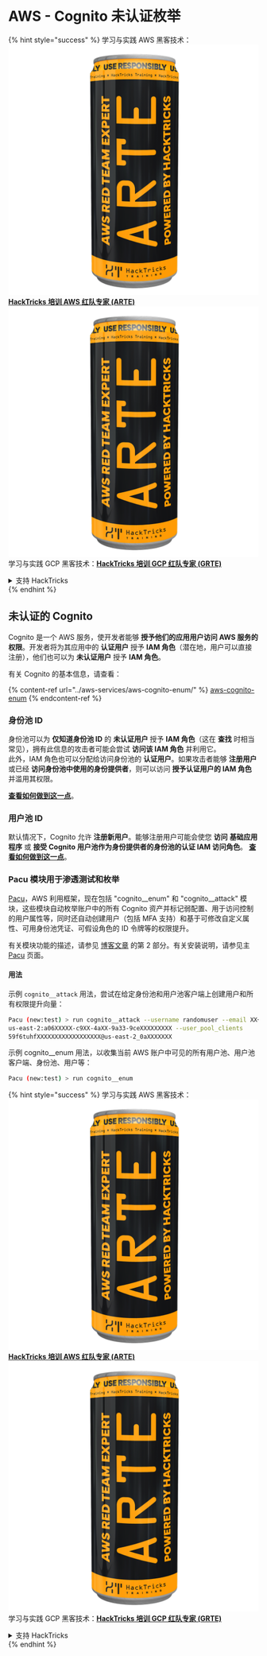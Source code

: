 # AWS - Cognito 未认证枚举

{% hint style="success" %}
学习与实践 AWS 黑客技术：<img src="../../../.gitbook/assets/image (1) (1) (1).png" alt="" data-size="line">[**HackTricks 培训 AWS 红队专家 (ARTE)**](https://training.hacktricks.xyz/courses/arte)<img src="../../../.gitbook/assets/image (1) (1) (1).png" alt="" data-size="line">\
学习与实践 GCP 黑客技术：<img src="../../../.gitbook/assets/image (2).png" alt="" data-size="line">[**HackTricks 培训 GCP 红队专家 (GRTE)**<img src="../../../.gitbook/assets/image (2).png" alt="" data-size="line">](https://training.hacktricks.xyz/courses/grte)

<details>

<summary>支持 HackTricks</summary>

* 查看 [**订阅计划**](https://github.com/sponsors/carlospolop)!
* **加入** 💬 [**Discord 群组**](https://discord.gg/hRep4RUj7f) 或 [**Telegram 群组**](https://t.me/peass) 或 **关注** 我们的 **Twitter** 🐦 [**@hacktricks\_live**](https://twitter.com/hacktricks_live)**.**
* **通过向** [**HackTricks**](https://github.com/carlospolop/hacktricks) 和 [**HackTricks Cloud**](https://github.com/carlospolop/hacktricks-cloud) GitHub 仓库提交 PR 分享黑客技巧。

</details>
{% endhint %}

## 未认证的 Cognito

Cognito 是一个 AWS 服务，使开发者能够 **授予他们的应用用户访问 AWS 服务的权限**。开发者将为其应用中的 **认证用户** 授予 **IAM 角色**（潜在地，用户可以直接注册），他们也可以为 **未认证用户** 授予 **IAM 角色**。

有关 Cognito 的基本信息，请查看：

{% content-ref url="../aws-services/aws-cognito-enum/" %}
[aws-cognito-enum](../aws-services/aws-cognito-enum/)
{% endcontent-ref %}

### 身份池 ID

身份池可以为 **仅知道身份池 ID** 的 **未认证用户** 授予 **IAM 角色**（这在 **查找** 时相当常见），拥有此信息的攻击者可能会尝试 **访问该 IAM 角色** 并利用它。\
此外，IAM 角色也可以分配给访问身份池的 **认证用户**。如果攻击者能够 **注册用户** 或已经 **访问身份池中使用的身份提供者**，则可以访问 **授予认证用户的 IAM 角色** 并滥用其权限。

[**查看如何做到这一点**](../aws-services/aws-cognito-enum/cognito-identity-pools.md)。

### 用户池 ID

默认情况下，Cognito 允许 **注册新用户**。能够注册用户可能会使您 **访问** **基础应用程序** 或 **接受 Cognito 用户池作为身份提供者的身份池的认证 IAM 访问角色**。 [**查看如何做到这一点**](../aws-services/aws-cognito-enum/cognito-user-pools.md#registration)。

### Pacu 模块用于渗透测试和枚举

[Pacu](https://github.com/RhinoSecurityLabs/pacu)，AWS 利用框架，现在包括 "cognito\_\_enum" 和 "cognito\_\_attack" 模块，这些模块自动枚举账户中的所有 Cognito 资产并标记弱配置、用于访问控制的用户属性等，同时还自动创建用户（包括 MFA 支持）和基于可修改自定义属性、可用身份池凭证、可假设角色的 ID 令牌等的权限提升。

有关模块功能的描述，请参见 [博客文章](https://rhinosecuritylabs.com/aws/attacking-aws-cognito-with-pacu-p2) 的第 2 部分。有关安装说明，请参见主 [Pacu](https://github.com/RhinoSecurityLabs/pacu) 页面。

#### 用法

示例 `cognito__attack` 用法，尝试在给定身份池和用户池客户端上创建用户和所有权限提升向量：
```bash
Pacu (new:test) > run cognito__attack --username randomuser --email XX+sdfs2@gmail.com --identity_pools
us-east-2:a06XXXXX-c9XX-4aXX-9a33-9ceXXXXXXXXX --user_pool_clients
59f6tuhfXXXXXXXXXXXXXXXXXX@us-east-2_0aXXXXXXX
```
示例 cognito\_\_enum 用法，以收集当前 AWS 账户中可见的所有用户池、用户池客户端、身份池、用户等：
```bash
Pacu (new:test) > run cognito__enum
```
{% hint style="success" %}
学习与实践 AWS 黑客技术：<img src="../../../.gitbook/assets/image (1) (1) (1).png" alt="" data-size="line">[**HackTricks 培训 AWS 红队专家 (ARTE)**](https://training.hacktricks.xyz/courses/arte)<img src="../../../.gitbook/assets/image (1) (1) (1).png" alt="" data-size="line">\
学习与实践 GCP 黑客技术：<img src="../../../.gitbook/assets/image (2).png" alt="" data-size="line">[**HackTricks 培训 GCP 红队专家 (GRTE)**<img src="../../../.gitbook/assets/image (2).png" alt="" data-size="line">](https://training.hacktricks.xyz/courses/grte)

<details>

<summary>支持 HackTricks</summary>

* 查看 [**订阅计划**](https://github.com/sponsors/carlospolop)!
* **加入** 💬 [**Discord 群组**](https://discord.gg/hRep4RUj7f) 或 [**Telegram 群组**](https://t.me/peass) 或 **在** **Twitter** 🐦 **上关注我们** [**@hacktricks\_live**](https://twitter.com/hacktricks_live)**.**
* **通过向** [**HackTricks**](https://github.com/carlospolop/hacktricks) 和 [**HackTricks Cloud**](https://github.com/carlospolop/hacktricks-cloud) GitHub 仓库提交 PR 来分享黑客技巧。

</details>
{% endhint %}
